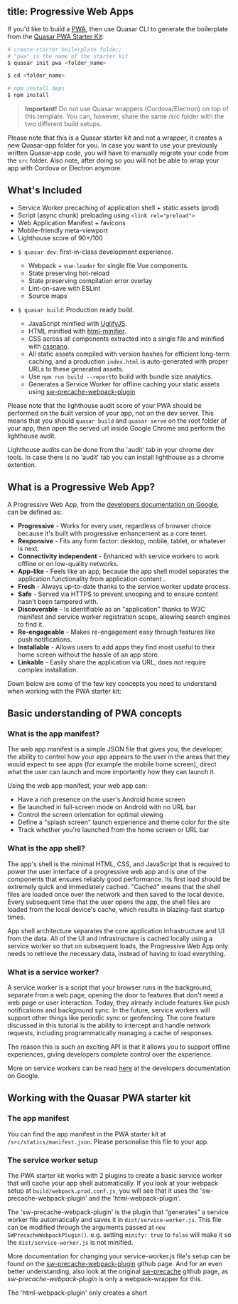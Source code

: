 title: Progressive Web Apps
---
If you'd like to build a [PWA](https://developers.google.com/web/progressive-web-apps/), then use Quasar CLI to generate the boilerplate from the [Quasar PWA Starter Kit](https://github.com/quasarframework/quasar-template-pwa):

``` bash
# create starter boilerplate folder;
# "pwa" is the name of the starter kit
$ quasar init pwa <folder_name>

$ cd <folder_name>

# npm install deps
$ npm install
```

> **Important!**
> Do not use Quasar wrappers (Cordova/Electron) on top of this template.
> You can, however, share the same /src folder with the two different build setups.

Please note that this is a Quasar starter kit and not a wrapper, it creates a new Quasar-app folder for you. In case you want to use your previously written Quasar-app code, you will have to manually migrate your code from the `src` folder. Also note, after doing so you will not be able to wrap your app with Cordova or Electron anymore.

## What's Included

* Service Worker precaching of application shell + static assets (prod)
* Script (async chunk) preloading using `<link rel="preload">`
* Web Application Manifest + favicons
* Mobile-friendly meta-viewport
* Lighthouse score of 90+/100

- `$ quasar dev`: first-in-class development experience.
  - Webpack + `vue-loader` for single file Vue components.
  - State preserving hot-reload
  - State preserving compilation error overlay
  - Lint-on-save with ESLint
  - Source maps

- `$ quasar build`: Production ready build.
  - JavaScript minified with [UglifyJS](https://github.com/mishoo/UglifyJS2).
  - HTML minified with [html-minifier](https://github.com/kangax/html-minifier).
  - CSS across all components extracted into a single file and minified with [cssnano](https://github.com/ben-eb/cssnano).
  - All static assets compiled with version hashes for efficient long-term caching, and a production `index.html` is auto-generated with proper URLs to these generated assets.
  - Use `npm run build --report`to build with bundle size analytics.
  - Generates a Service Worker for offline caching your static assets using [sw-precache-webpack-plugin](https://www.npmjs.com/package/sw-precache-webpack-plugin)
  
Please note that the lighthouse audit score of your PWA should be performed on the built version of your app, not on the dev server. This means that you should `quasar build` and `quasar serve` on the root folder of your app, then open the served url inside Google Chrome and perform the lighthouse audit.

Lighthouse audits can be done from the 'audit' tab in your chrome dev tools. In case there is no 'audit' tab you can install lighthouse as a chrome extention.

## What is a Progressive Web App?

A Progressive Web App, from the [developers documentation on Google](https://developers.google.com/web/fundamentals/codelabs/your-first-pwapp/#what_is_a_progressive_web_app), can be defined as:

- **Progressive** - Works for every user, regardless of browser choice because it's built with progressive enhancement as a core tenet.
- **Responsive** - Fits any form factor: desktop, mobile, tablet, or whatever is next.
- **Connectivity independent** - Enhanced with service workers to work offline or on low-quality networks.
- **App-like** - Feels like an app, because the app shell model separates the application functionality from application content .
- **Fresh** - Always up-to-date thanks to the service worker update process.
- **Safe** - Served via HTTPS to prevent snooping and to ensure content hasn't been tampered with.
- **Discoverable** - Is identifiable as an "application" thanks to W3C manifest and service worker registration scope, allowing search engines to find it.
- **Re-engageable** - Makes re-engagement easy through features like push notifications.
- **Installable** - Allows users to add apps they find most useful to their home screen without the hassle of an app store.
- **Linkable** - Easily share the application via URL, does not require complex installation.

Down below are some of the few key concepts you need to understand when working with the PWA starter kit:

## Basic understanding of PWA concepts

### What is the app manifest?

The web app manifest is a simple JSON file that gives you, the developer, the ability to control how your app appears to the user in the areas that they would expect to see apps (for example the mobile home screen), direct what the user can launch and more importantly how they can launch it.

Using the web app manifest, your web app can:

- Have a rich presence on the user's Android home screen
- Be launched in full-screen mode on Android with no URL bar
- Control the screen orientation for optimal viewing
- Define a "splash screen" launch experience and theme color for the site
- Track whether you're launched from the home screen or URL bar

### What is the app shell?

The app's shell is the minimal HTML, CSS, and JavaScript that is required to power the user interface of a progressive web app and is one of the components that ensures reliably good performance. Its first load should be extremely quick and immediately cached. "Cached" means that the shell files are loaded once over the network and then saved to the local device. Every subsequent time that the user opens the app, the shell files are loaded from the local device's cache, which results in blazing-fast startup times.

App shell architecture separates the core application infrastructure and UI from the data. All of the UI and infrastructure is cached locally using a service worker so that on subsequent loads, the Progressive Web App only needs to retrieve the necessary data, instead of having to load everything.

### What is a service worker?

A service worker is a script that your browser runs in the background, separate from a web page, opening the door to features that don't need a web page or user interaction. Today, they already include features like push notifications and background sync. In the future, service workers will support other things like periodic sync or geofencing. The core feature discussed in this tutorial is the ability to intercept and handle network requests, including programmatically managing a cache of responses.

The reason this is such an exciting API is that it allows you to support offline experiences, giving developers complete control over the experience.

More on service workers can be read [here](https://developers.google.com/web/fundamentals/primers/service-workers/) at the developers documentation on Google.

## Working with the Quasar PWA starter kit

### The app manifest

You can find the app manifest in the PWA starter kit at `/src/statics/manifest.json`. Please personalise this file to your app.

### The service worker setup

The PWA starter kit works with 2 plugins to create a basic service worker that will cache your app shell automatically. If you look at your webpack setup at `build/webpack.prod.conf.js`, you will see that it uses the 'sw-precache-webpack-plugin' and the 'html-webpack-plugin'.

The 'sw-precache-webpack-plugin' is the plugin that “generates” a service worker file automatically and saves it in `dist/service-worker.js`. This file can be modified through the arguments passed at `new SWPrecacheWebpackPlugin()`. e.g. setting `minify: true` to `false` will make it so the `dist/service-worker.js` is not minified.

More documentation for changing your service-worker.js file's setup can be found on the [sw-precache-webpack-plugin](https://github.com/goldhand/sw-precache-webpack-plugin) github page.
And for an even better understanding, also look at the original [sw-precache](https://github.com/GoogleChromeLabs/sw-precache) github page, as *sw-precache-webpack-plugin* is only a webpack-wrapper for this.

The 'html-webpack-plugin' only creates a short <script> inside your index.html file to "register" the service worker!
The script to "register the service worker" is the file that can be found at `build/service-worker-prod.js`. **This is not your service-worker file, only the script to register the service worker!** Adding code meant for inside a service-worker might break your setup.
